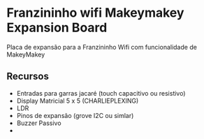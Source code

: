 # Franzininho wifi Makeymakey Expansion Board

Placa de expansão para a Franzininho Wifi com funcionalidade de MakeyMakey

## Recursos

- Entradas para garras jacaré (touch capacitivo ou resistivo)
- Display Matricial 5 x 5 (CHARLIEPLEXING)
- LDR
- Pinos de expansão (grove I2C ou simlar)
- Buzzer Passivo
- 
